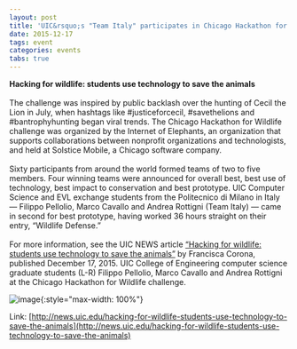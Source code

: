 ```yaml
---
layout: post
title: 'UIC&rsquo;s "Team Italy" participates in Chicago Hackathon for Wildlife challenge'
date: 2015-12-17
tags: event
categories: events
tabs: true
---
```


<strong>Hacking for wildlife: students use technology to save the animals</strong><br><br>
The challenge was inspired by public backlash over the hunting of Cecil the Lion in July, when hashtags like #justiceforcecil, #savethelions and #bantrophyhunting began viral trends. The Chicago Hackathon for Wildlife challenge was organized by the Internet of Elephants, an organization that supports collaborations between nonprofit organizations and technologists, and held at Solstice Mobile, a Chicago software company.<br><br>
Sixty participants from around the world formed teams of two to five members. Four winning teams were announced for overall best, best use of technology, best impact to conservation and best prototype. UIC Computer Science and EVL exchange students from the Politecnico di Milano in Italy — Filippo Pellolio, Marco Cavallo and Andrea Rottigni (Team Italy) — came in second for best prototype, having worked 36 hours straight on their entry, &ldquo;Wildlife Defense.&rdquo;<br><br>
For more information, see the UIC NEWS article <a href="http://news.uic.edu/hacking-for-wildlife-students-use-technology-to-save-the-animals">&ldquo;Hacking for wildlife: students use technology to save the animals&rdquo;</a> by Francisca Corona, published December 17, 2015.
UIC College of Engineering computer science graduate students (L-R) Filippo Pellolio, Marco Cavallo and Andrea Rottigni at the Chicago Hackathon for Wildlife challenge.

![image](https://www.evl.uic.edu/output/originals/teamitaly.png-srcw.jpg){:style="max-width: 100%"}


Link: [http://news.uic.edu/hacking-for-wildlife-students-use-technology-to-save-the-animals](http://news.uic.edu/hacking-for-wildlife-students-use-technology-to-save-the-animals)
